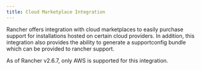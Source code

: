 ```yaml
---
title: Cloud Marketplace Integration
---
```


<head>
  <link rel="canonical" href="https://ranchermanager.docs.rancher.com/integrations-in-rancher/cloud-marketplace"/>
</head>

Rancher offers integration with cloud marketplaces to easily purchase support for installations hosted on certain cloud providers. In addition, this integration also provides the ability to generate a supportconfig bundle which can be provided to rancher support.

As of Rancher v2.6.7, only AWS is supported for this integration.
